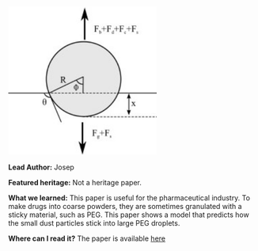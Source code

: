 <img src="images/comelt.jpg?raw=true" width="300"/>

**Lead Author:** Josep

**Featured heritage:** Not a heritage paper.

**What we learned:** This paper is useful for the pharmaceutical industry. To make drugs into coarse powders, they are sometimes granulated with a sticky material, such as PEG. This paper shows a model that predicts how the small dust particles stick into large PEG droplets. 

**Where can I read it?** The paper is available [here](https://dx.doi.org/10.1016/j.powtec.2016.02.041)
